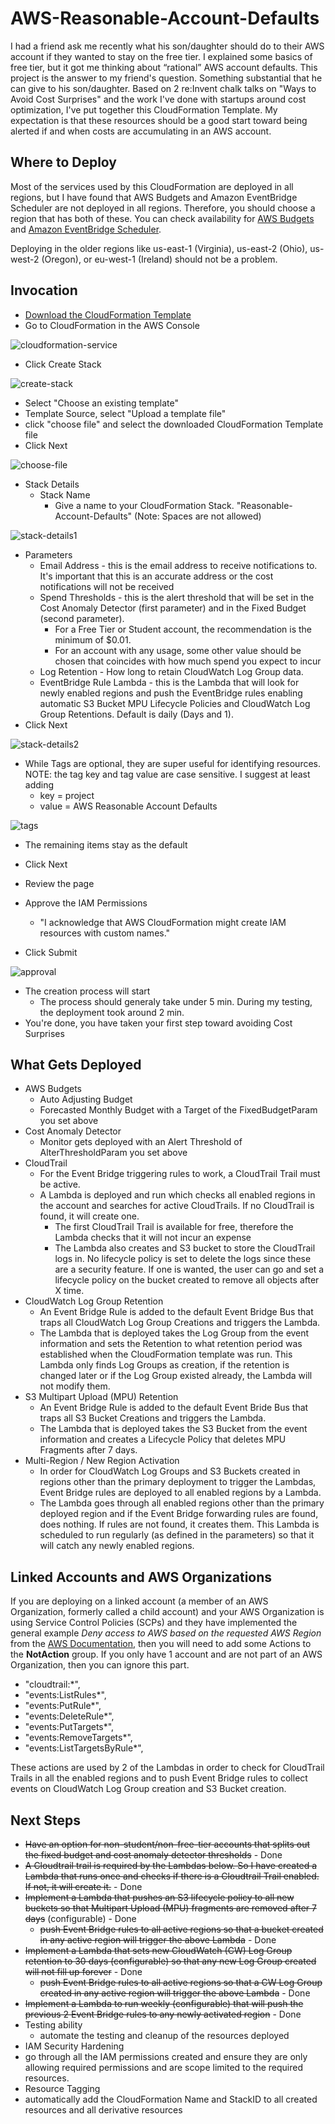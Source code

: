 # AWS-Reasonable-Account-Defaults

I had a friend ask me recently what his son/daughter should do to their AWS account if they wanted to stay on the free tier.
I explained some basics of free tier, but it got me thinking about “rational” AWS account defaults. This project is the answer to my friend's question. Something substantial that he can give to his son/daughter.
Based on 2 re:Invent chalk talks on "Ways to Avoid Cost Surprises" and the work I've done with startups around cost optimization, I've put together this CloudFormation Template. My expectation is that these resources should be a good start toward being alerted if and when costs are accumulating in an AWS account.

## Where to Deploy
Most of the services used by this CloudFormation are deployed in all regions, but I have found that AWS Budgets and Amazon EventBridge Scheduler are not deployed in all regions. Therefore, you should choose a region that has both of these. You can check availability for [AWS Budgets](https://www.aws-services.info/budgets.html) and [Amazon EventBridge Scheduler](https://www.aws-services.info/scheduler.html).

Deploying in the older regions like us-east-1 (Virginia), us-east-2 (Ohio), us-west-2 (Oregon), or eu-west-1 (Ireland) should not be a problem.

## Invocation

- [Download the CloudFormation Template](https://github.com/dubrowin/AWS-Reasonable-Account-Defaults/blob/main/account-default-project-OVERALL.yaml)
- Go to CloudFormation in the AWS Console

![cloudformation-service](https://github.com/dubrowin/AWS-Reasonable-Account-Defaults/assets/19818673/1194ce86-a6b3-4829-a61f-f5ec82795a5a)

  
- Click Create Stack

![create-stack](https://github.com/dubrowin/AWS-Reasonable-Account-Defaults/assets/19818673/a627a88f-10a6-451d-a0e8-3adec1c61d9a)


  - Select "Choose an existing template"
  - Template Source, select "Upload a template file"
  - click "choose file" and select the downloaded CloudFormation Template file
  - Click Next

![choose-file](https://github.com/dubrowin/AWS-Reasonable-Account-Defaults/assets/19818673/6ea0cbf9-4fd0-412e-86c3-030eb50c872a)

- Stack Details
  - Stack Name
    - Give a name to your CloudFormation Stack. "Reasonable-Account-Defaults" (Note: Spaces are not allowed)

![stack-details1](https://github.com/dubrowin/AWS-Reasonable-Account-Defaults/assets/19818673/e33fa817-0a6a-46ef-bbd8-959830a86515)


  - Parameters
    - Email Address - this is the email address to receive notifications to. It's important that this is an accurate address or the cost notifications will not be received
    - Spend Thresholds - this is the alert threshold that will be set in the Cost Anomaly Detector (first parameter) and in the Fixed Budget (second parameter).
      - For a Free Tier or Student account, the recommendation is the minimum of $0.01.
      - For an account with any usage, some other value should be chosen that coincides with how much spend you expect to incur
    - Log Retention - How long to retain CloudWatch Log Group data.
    - EventBridge Rule Lambda - this is the Lambda that will look for newly enabled regions and push the EventBridge rules enabling automatic S3 Bucket MPU Lifecycle Policies and CloudWatch Log Group Retentions. Default is daily (Days and 1).
 - Click Next

![stack-details2](https://github.com/dubrowin/AWS-Reasonable-Account-Defaults/assets/19818673/7f8b59a4-ab94-473e-bf89-39bfbfa20260)


- While Tags are optional, they are super useful for identifying resources. NOTE: the tag key and tag value are case sensitive. I suggest at least adding
  - key = project
  - value = AWS Reasonable Account Defaults

 ![tags](https://github.com/dubrowin/AWS-Reasonable-Account-Defaults/assets/19818673/f2afc6e5-eb94-484a-ade1-eb085751bd0a)

  
- The remaining items stay as the default
- Click Next

  
- Review the page
- Approve the IAM Permissions
  - "I acknowledge that AWS CloudFormation might create IAM resources with custom names."
- Click Submit

![approval](https://github.com/dubrowin/AWS-Reasonable-Account-Defaults/assets/19818673/1ff5f113-9be4-49fb-a08b-6f814a2fd97e)

  
- The creation process will start
  - The process should generaly take under 5 min. During my testing, the deployment took around 2 min.
- You're done, you have taken your first step toward avoiding Cost Surprises

## What Gets Deployed
- AWS Budgets
  - Auto Adjusting Budget
  - Forecasted Monthly Budget with a Target of the FixedBudgetParam you set above
- Cost Anomaly Detector
  - Monitor gets deployed with an Alert Threshold of AlterThresholdParam you set above
- CloudTrail
  - For the Event Bridge triggering rules to work, a CloudTrail Trail must be active.
  - A Lambda is deployed and run which checks all enabled regions in the account and searches for active CloudTrails. If no CloudTrail is found, it will create one.
    - The first CloudTrail Trail is available for free, therefore the Lambda checks that it will not incur an expense
    - The Lambda also creates and S3 bucket to store the CloudTrail logs in. No lifecycle policy is set to delete the logs since these are a security feature. If one is wanted, the user can go and set a lifecycle policy on the bucket created to remove all objects after X time.
- CloudWatch Log Group Retention
  - An Event Bridge Rule is added to the default Event Bridge Bus that traps all CloudWatch Log Group Creations and triggers the Lambda.
  - The Lambda that is deployed takes the Log Group from the event information and sets the Retention to what retention period was established when the CloudFormation template was run. This Lambda only finds Log Groups as creation, if the retention is changed later or if the Log Group existed already, the Lambda will not modify them.
- S3 Multipart Upload (MPU) Retention
  - An Event Bridge Rule is added to the default Event Bride Bus that traps all S3 Bucket Creations and triggers the Lambda.
  - The Lambda that is deployed takes the S3 Bucket from the event information and creates a Lifecycle Policy that deletes MPU Fragments after 7 days.
- Multi-Region / New Region Activation
  - In order for CloudWatch Log Groups and S3 Buckets created in regions other than the primary deployment to trigger the Lambdas, Event Bridge rules are deployed to all enabled regions by a Lambda.
  - The Lambda goes through all enabled regions other than the primary deployed region and if the Event Bridge forwarding rules are found, does nothing. If rules are not found, it creates them. This Lambda is scheduled to run regularly (as defined in the parameters) so that it will catch any newly enabled regions.
 
## Linked Accounts and AWS Organizations
If you are deploying on a linked account (a member of an AWS Organization, formerly called a child account) and your AWS Organization is using Service Control Policies (SCPs) and they have implemented the general example *Deny access to AWS based on the requested AWS Region* from the [AWS Documentation](https://docs.aws.amazon.com/organizations/latest/userguide/orgs_manage_policies_scps_examples_general.html#example-scp-deny-region), then you will need to add some Actions to the **NotAction** group. If you only have 1 account and are not part of an AWS Organization, then you can ignore this part.

- "cloudtrail:*",
- "events:ListRules*",
- "events:PutRule*",
- "events:DeleteRule*",
- "events:PutTargets*",
- "events:RemoveTargets*",
- "events:ListTargetsByRule*",

These actions are used by 2 of the Lambdas in order to check for CloudTrail Trails in all the enabled regions and to push Event Bridge rules to collect events on CloudWatch Log Group creation and S3 Bucket creation.
   
## Next Steps
- ~~Have an option for non-student/non-free-tier accounts that splits out the fixed budget and cost anomaly detector thresholds~~ - Done
- ~~A Cloudtrail trail is required by the Lambdas below. So I have created a Lambda that runs once and checks if there is a Cloudtrail Trail enabled. If not, it will create it.~~ - Done
- ~~Implement a Lambda that pushes an S3 lifecycle policy to all new buckets so that Multipart Upload (MPU) fragments are removed after 7 days~~ (configurable) - Done
  - ~~push Event Bridge rules to all active regions so that a bucket created in any active region will trigger the above Lambda~~ - Done
- ~~Implement a Lambda that sets new CloudWatch (CW) Log Group retention to 30 days (configurable) so that any new Log Group created will not fill up forever~~ - Done
  - ~~push Event Bridge rules to all active regions so that a CW Log Group created in any active region will trigger the above Lambda~~ - Done
- ~~Implement a Lambda to run weekly (configurable) that will push the previous 2 Event Bridge rules to any newly activated region~~ - Done
- Testing ability
  - automate the testing and cleanup of the resources deployed
- IAM Security Hardening
 - go through all the IAM permissions created and ensure they are only allowing required permissions and are scope limited to the required resources.
- Resource Tagging
 - automatically add the CloudFormation Name and StackID to all created resources and all derivative resources
